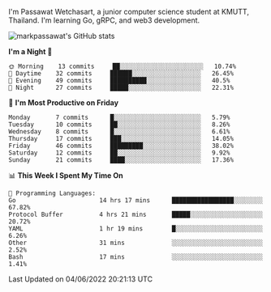 
I'm Passawat Wetchasart, a junior computer science student at KMUTT, Thailand. I'm learning Go, gRPC, and web3 development.


![markpassawat's GitHub stats](https://github-readme-stats.vercel.app/api?username=markpassawat&show_icons=true&theme=radical)

<!--START_SECTION:waka-->
**I'm a Night 🦉** 

```text
🌞 Morning    13 commits     ██░░░░░░░░░░░░░░░░░░░░░░░   10.74% 
🌆 Daytime    32 commits     ██████░░░░░░░░░░░░░░░░░░░   26.45% 
🌃 Evening    49 commits     ██████████░░░░░░░░░░░░░░░   40.5% 
🌙 Night      27 commits     █████░░░░░░░░░░░░░░░░░░░░   22.31%

```
📅 **I'm Most Productive on Friday** 

```text
Monday       7 commits      █░░░░░░░░░░░░░░░░░░░░░░░░   5.79% 
Tuesday      10 commits     ██░░░░░░░░░░░░░░░░░░░░░░░   8.26% 
Wednesday    8 commits      █░░░░░░░░░░░░░░░░░░░░░░░░   6.61% 
Thursday     17 commits     ███░░░░░░░░░░░░░░░░░░░░░░   14.05% 
Friday       46 commits     █████████░░░░░░░░░░░░░░░░   38.02% 
Saturday     12 commits     ██░░░░░░░░░░░░░░░░░░░░░░░   9.92% 
Sunday       21 commits     ████░░░░░░░░░░░░░░░░░░░░░   17.36%

```


📊 **This Week I Spent My Time On** 

```text
💬 Programming Languages: 
Go                       14 hrs 17 mins      █████████████████░░░░░░░░   67.82% 
Protocol Buffer          4 hrs 21 mins       █████░░░░░░░░░░░░░░░░░░░░   20.72% 
YAML                     1 hr 19 mins        █░░░░░░░░░░░░░░░░░░░░░░░░   6.26% 
Other                    31 mins             ░░░░░░░░░░░░░░░░░░░░░░░░░   2.52% 
Bash                     17 mins             ░░░░░░░░░░░░░░░░░░░░░░░░░   1.41%

```


 Last Updated on 04/06/2022 20:21:13 UTC
<!--END_SECTION:waka-->

<!--
**markpassawat/markpassawat** is a ✨ _special_ ✨ repository because its `README.md` (this file) appears on your GitHub profile.

Here are some ideas to get you started:

- 🔭 I’m currently working on ...
- 🌱 I’m currently learning ...
- 👯 I’m looking to collaborate on ...
- 🤔 I’m looking for help with ...
- 💬 Ask me about ...
- 📫 How to reach me: ...
- 😄 Pronouns: He/Him
- ⚡ Fun fact: ...
-->
